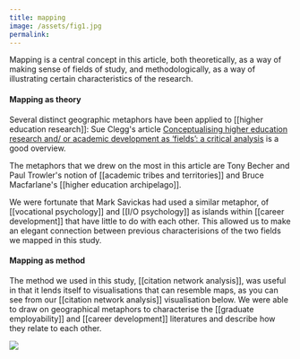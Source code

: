 ```yaml
---
title: mapping
image: /assets/fig1.jpg
permalink: 
---
```

Mapping is a central concept in this article, both theoretically, as a way of making sense of fields of study, and methodologically, as a way of illustrating certain characteristics of the research. 

#### Mapping as theory
Several distinct geographic metaphors have been applied to [[higher education research]]: Sue Clegg's article [Conceptualising higher education research and/
or academic development as ‘fields’: a critical analysis](https://doi.org/10.1080/07294360.2012.690369) is a good overview. 

The metaphors that we drew on the most in this article are Tony Becher and Paul Trowler's notion of [[academic tribes and territories]] and Bruce Macfarlane's [[higher education archipelago]]. 

We were fortunate that Mark Savickas had used a similar metaphor, of [[vocational psychology]] and [[I/O psychology]] as islands within [[career development]] that  have little to do with each other. This allowed us to make an elegant connection between previous characterisions of the two fields we mapped in this study. 

#### Mapping as method
The method we used in this study, [[citation network analysis]], was useful in that it lends itself to visualisations that can resemble maps, as you can see from our [[citation network analysis]] visualisation below. We were able to draw on geographical metaphors to characterise the [[graduate employability]] and [[career development]] literatures and describe how they relate to each other. 

![]({{page.image}})